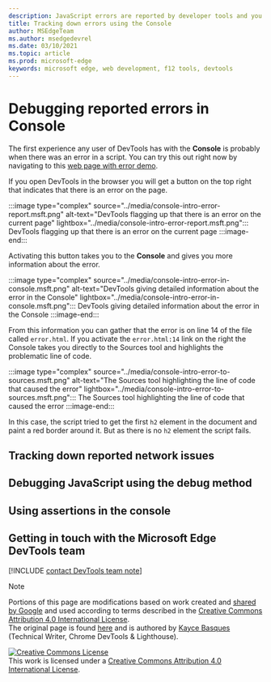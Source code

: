 ```yaml
---
description: JavaScript errors are reported by developer tools and you can debug them in the Console
title: Tracking down errors using the Console
author: MSEdgeTeam
ms.author: msedgedevrel
ms.date: 03/10/2021
ms.topic: article
ms.prod: microsoft-edge
keywords: microsoft edge, web development, f12 tools, devtools
---
```


# Debugging reported errors in Console

The first experience any user of DevTools has with the **Console** is probably when there was an error in a script. You can try this out right now by navigating to this [web page with error demo][DevtoolsConsoleErrorDemo]. 

If you open DevTools in the browser you will get a button on the top right that indicates that there is an error on the page.

:::image type="complex" source="../media/console-intro-error-report.msft.png" alt-text="DevTools flagging up that there is an error on the current page" lightbox="../media/console-intro-error-report.msft.png":::
   DevTools flagging up that there is an error on the current page 
:::image-end:::  

Activating this button takes you to the **Console** and gives you more information about the error.

:::image type="complex" source="../media/console-intro-error-in-console.msft.png" alt-text="DevTools giving detailed information about the error in the Console" lightbox="../media/console-intro-error-in-console.msft.png":::
   DevTools giving detailed information about the error in the Console 
:::image-end:::  

From this information you can gather that the error is on line 14 of the file called `error.html`. If you activate the `error.html:14` link on the right the Console takes you directly to the Sources tool and highlights the problematic line of code.

:::image type="complex" source="../media/console-intro-error-to-sources.msft.png" alt-text="The Sources tool highlighting the line of code that caused the error" lightbox="../media/console-intro-error-to-sources.msft.png":::
   The Sources tool highlighting the line of code that caused the error 
:::image-end:::  

In this case, the script tried to get the first `h2` element in the document and paint a red border around it. But as there is no `h2` element the script fails. 

## Tracking down reported network issues

## Debugging JavaScript using the debug method

## Using assertions in the console

## Getting in touch with the Microsoft Edge DevTools team  

[!INCLUDE [contact DevTools team note](../includes/contact-devtools-team-note.md)]  

<!-- links -->  

[DevtoolsConsoleDebugJS]: ./console-debug-js.md
[DevtoolsConsoleLog]: ./console-log.md
[DevtoolsConsoleInformation]: ./console-filtering.md
[DevtoolsConsoleJS]: ./console-javascript.md
[DevtoolsConsoleDOM]: ./console-dom-interaction.md
[DevtoolsConsoleLoggingDemo]: https://microsoftedge.github.io/DevToolsSamples/console/logging-examples.html
[DevtoolsConsoleTypesDemo]: https://microsoftedge.github.io/DevToolsSamples/console/logging-types.html
[DevtoolsConsoleSpecifiersDemo]: https://microsoftedge.github.io/DevToolsSamples/console/logging-with-specifiers.html
[DevtoolsConsoleGroupsDemo]: https://microsoftedge.github.io/DevToolsSamples/console/logging-with-groups.html
[DevtoolsConsoleTableDemo]: https://microsoftedge.github.io/DevToolsSamples/console/logging-with-table.html
[WikiStackTrace]: https://en.wikipedia.org/wiki/Stack_trace "Stack trace - Wikipedia"  
[DevtoolsConsoleErrorDemo]: https://microsoftedge.github.io/DevToolsSamples/console/error.html
[DevtoolsConsoleFilter]: ../microsoft-edge/devtools-guide-chromium/console/reference#filter-messages
[DevToolsIssues]: ../issues
[DevToolsConsoleAPI]: ./api.md "Console API Reference | Microsoft Docs"  
[DevtoolsConsoleLoggingMessages]: ./log.md "Get Started With Logging Messages In The Console | Microsoft Docs"  
[DevtoolsConsoleRunningJavascript]: ./javascript.md "Get Started With Running JavaScript In The Console | Microsoft Docs"  
[DevtoolsConsoleUtilitiesDebug]: ./utilities.md#debug "debug - Console Utilities API Reference | Microsoft Docs"  

[MDNMap]: https://developer.mozilla.org/docs/Web/JavaScript/Reference/Global_Objects/Array/map "Array.prototype.map() | MDN"  
[MDNWindow]: https://developer.mozilla.org/docs/Web/API/Window "Window | MDN"  

[WikiREPLoop]: https://en.wikipedia.org/wiki/Read%E2%80%93eval%E2%80%93print_loop "Read–eval–print loop - Wikipedia"  

> [!NOTE]
> Portions of this page are modifications based on work created and [shared by Google][GoogleSitePolicies] and used according to terms described in the [Creative Commons Attribution 4.0 International License][CCA4IL].  
> The original page is found [here](https://developers.google.com/web/tools/chrome-devtools/console/index) and is authored by [Kayce Basques][KayceBasques] \(Technical Writer, Chrome DevTools \& Lighthouse\).  

[![Creative Commons License][CCby4Image]][CCA4IL]  
This work is licensed under a [Creative Commons Attribution 4.0 International License][CCA4IL].  

[CCA4IL]: https://creativecommons.org/licenses/by/4.0  
[CCby4Image]: https://i.creativecommons.org/l/by/4.0/88x31.png  
[GoogleSitePolicies]: https://developers.google.com/terms/site-policies  
[KayceBasques]: https://developers.google.com/web/resources/contributors/kaycebasques  
